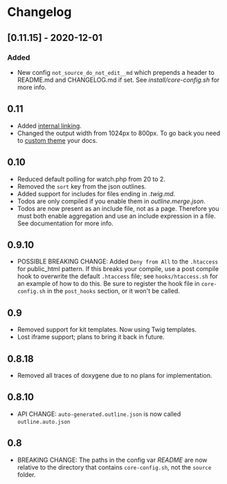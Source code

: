 # Changelog

## [0.11.15] - 2020-12-01
### Added
- New config `not_source_do_not_edit__md` which prepends a header to README.md and CHANGELOG.md if set.  See _install/core-config.sh_ for more info.
  
## 0.11

* Added [internal linking](@linking).
* Changed the output width from 1024px to 800px.  To go back you need to [custom theme](@theming) your docs.

## 0.10

* Reduced default polling for watch.php from 20 to 2.
* Removed the `sort` key from the json outlines.
* Added support for includes for files ending in _.twig.md_.
* Todos are only compiled if you enable them in _outline.merge.json_.
* Todos are now present as an include file, not as a page.  Therefore you must both enable aggregation and use an include expression in a file.  See documentation for more info.

## 0.9.10

* POSSIBLE BREAKING CHANGE: Added `Deny from All` to the `.htaccess` for public_html pattern.  If this breaks your compile, use a post compile hook to overwrite the default `.htaccess` file; see `hooks/htaccess.sh` for an example of how to do this.  Be sure to register the hook file in `core-config.sh` in the `post_hooks` section, or it won't be called.

## 0.9

* Removed support for kit templates. Now using Twig templates.
* Lost iframe support; plans to bring it back in future.

## 0.8.18

* Removed all traces of doxygene due to no plans for implementation.

## 0.8.10

* API CHANGE: `auto-generated.outline.json` is now called `outline.auto.json`

## 0.8

* BREAKING CHANGE: The paths in the config var _README_ are now relative to the directory that contains `core-config.sh`, not the `source` folder.

